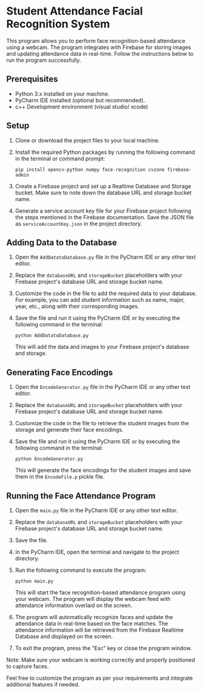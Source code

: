 # Student Attendance Facial Recognition System

This program allows you to perform face recognition-based attendance using a webcam. The program integrates with Firebase for storing images and updating attendance data in real-time. Follow the instructions below to run the program successfully.

## Prerequisites

- Python 3.x installed on your machine.
- PyCharm IDE installed (optional but recommended).
- c++ Development environment (visual studio/ xcode)

## Setup

1. Clone or download the project files to your local machine.
2. Install the required Python packages by running the following command in the terminal or command prompt:

   ```
   pip install opencv-python numpy face-recognition cvzone firebase-admin
   ```

3. Create a Firebase project and set up a Realtime Database and Storage bucket. Make sure to note down the database URL and storage bucket name.

4. Generate a service account key file for your Firebase project following the steps mentioned in the Firebase documentation. Save the JSON file as `serviceAccountKey.json` in the project directory.

## Adding Data to the Database

1. Open the `AddDatatoDatabase.py` file in the PyCharm IDE or any other text editor.
2. Replace the `databaseURL` and `storageBucket` placeholders with your Firebase project's database URL and storage bucket name.
3. Customize the code in the file to add the required data to your database. For example, you can add student information such as name, major, year, etc., along with their corresponding images.
4. Save the file and run it using the PyCharm IDE or by executing the following command in the terminal:

   ```
   python AddDatatoDatabase.py
   ```

   This will add the data and images to your Firebase project's database and storage.

## Generating Face Encodings

1. Open the `EncodeGenerator.py` file in the PyCharm IDE or any other text editor.
2. Replace the `databaseURL` and `storageBucket` placeholders with your Firebase project's database URL and storage bucket name.
3. Customize the code in the file to retrieve the student images from the storage and generate their face encodings.
4. Save the file and run it using the PyCharm IDE or by executing the following command in the terminal:

   ```
   python EncodeGenerator.py
   ```

   This will generate the face encodings for the student images and save them in the `EncodeFile.p` pickle file.

## Running the Face Attendance Program

1. Open the `main.py` file in the PyCharm IDE or any other text editor.
2. Replace the `databaseURL` and `storageBucket` placeholders with your Firebase project's database URL and storage bucket name.
3. Save the file.
4. In the PyCharm IDE, open the terminal and navigate to the project directory.
5. Run the following command to execute the program:

   ```
   python main.py
   ```

   This will start the face recognition-based attendance program using your webcam. The program will display the webcam feed with attendance information overlaid on the screen.

6. The program will automatically recognize faces and update the attendance data in real-time based on the face matches. The attendance information will be retrieved from the Firebase Realtime Database and displayed on the screen.

7. To exit the program, press the "Esc" key or close the program window.

Note: Make sure your webcam is working correctly and properly positioned to capture faces.

Feel free to customize the program as per your requirements and integrate additional features if needed.
